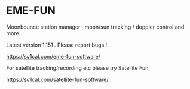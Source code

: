 # EME-FUN
Moonbounce station manager , moon/sun tracking / doppler control and more

Latest version 1.151 . Please report bugs !

https://sv1cal.com/eme-fun-software/

For satellite tracking/recording etc please try Satellite Fun

https://sv1cal.com/satellite-fun-software/


